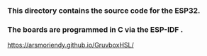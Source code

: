 ### This directory contains the source code for the ESP32.
### The boards are programmed in **C** via the **ESP-IDF** .
https://arsmoriendy.github.io/GruvboxHSL/
